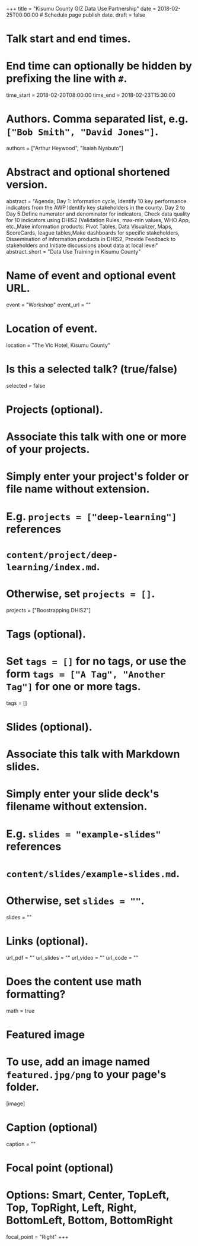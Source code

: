 +++
title = "Kisumu County GIZ Data Use Partnership"
date = 2018-02-25T00:00:00  # Schedule page publish date.
draft = false

# Talk start and end times.
#   End time can optionally be hidden by prefixing the line with `#`.
time_start = 2018-02-20T08:00:00
time_end = 2018-02-23T15:30:00


# Authors. Comma separated list, e.g. `["Bob Smith", "David Jones"]`.
authors = ["Arthur Heywood", "Isaiah Nyabuto"]

# Abstract and optional shortened version.
abstract = "Agenda; Day 1: Information cycle, Identify 10 key performance indicators from the AWP Identify key stakeholders in the county. Day 2 to Day 5:Define numerator and denominator for indicators, Check data quality for 10 indicators using DHIS2 (Validation Rules, max-min values, WHO App, etc.,Make information products: Pivot Tables, Data Visualizer, Maps, ScoreCards, league tables,Make dashboards for specific stakeholders, Dissemination of information products in DHIS2, Provide Feedback to stakeholders and Initiate discussions about data at local level"
abstract_short = "Data Use Training in Kisumu County"

# Name of event and optional event URL.
event = "Workshop"
event_url = ""

# Location of event.
location = "The Vic Hotel, Kisumu County"

# Is this a selected talk? (true/false)
selected = false

# Projects (optional).
#   Associate this talk with one or more of your projects.
#   Simply enter your project's folder or file name without extension.
#   E.g. `projects = ["deep-learning"]` references 
#   `content/project/deep-learning/index.md`.
#   Otherwise, set `projects = []`.
projects = ["Boostrapping DHIS2"]

# Tags (optional).
#   Set `tags = []` for no tags, or use the form `tags = ["A Tag", "Another Tag"]` for one or more tags.
tags = []

# Slides (optional).
#   Associate this talk with Markdown slides.
#   Simply enter your slide deck's filename without extension.
#   E.g. `slides = "example-slides"` references 
#   `content/slides/example-slides.md`.
#   Otherwise, set `slides = ""`.
slides = ""

# Links (optional).
url_pdf = ""
url_slides = ""
url_video = ""
url_code = ""


# Does the content use math formatting?
math = true

# Featured image
# To use, add an image named `featured.jpg/png` to your page's folder. 
[image]
  # Caption (optional)
  caption = ""

  # Focal point (optional)
  # Options: Smart, Center, TopLeft, Top, TopRight, Left, Right, BottomLeft, Bottom, BottomRight
  focal_point = "Right"
+++




